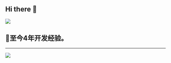 ## Hi there 👋
[![](https://readme-typing-svg.demolab.com?font=Fira+Code&weight=600&duration=2000&pause=1000&width=500&height=60&lines=Hi;I+am+Ling)](https://git.io/typing-svg)
## 🔭至今4年开发经验。
---
![](https://streak-stats.demolab.com?user=ling0900&theme=radical&hide_border=true&show_icons=true&layout=compact)

<!--
**ling0900/ling0900** is a ✨ _special_ ✨ repository because its `README.md` (this file) appears on your GitHub profile.

Here are some ideas to get you started:

- 🔭 I’m currently working on ...
- 🌱 I’m currently learning ...
- 👯 I’m looking to collaborate on ...
- 🤔 I’m looking for help with ...
- 💬 Ask me about ...
- 📫 How to reach me: ...
- 😄 Pronouns: ...
- ⚡ Fun fact: ...
-->
